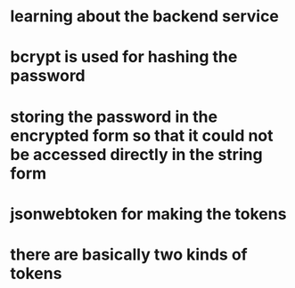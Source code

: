 # learning about the backend service

# bcrypt is used for hashing the password 
# storing the password in the encrypted form so that it could not be accessed directly in the string form

# jsonwebtoken for making the tokens 

# there are basically two kinds of tokens 

<!-- one is refresh token 
and other is access token 

// there is the only difference in the time they are lived 
means the access tokens are for the short period of time and after that they expires 
the refresh token are for the longer period of time and they do not expire soon 
we can use the refresh token for the validation like 
if the refresh token of the user and the saved in the database is same then the user doesnt have to login again and again 
// we will provide him the new access token each time he logined again  -->
